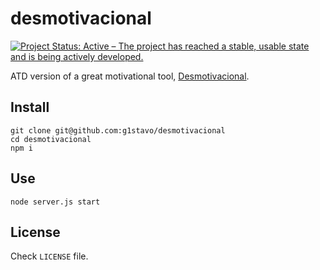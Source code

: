 # desmotivacional
[![Project Status: Active – The project has reached a stable, usable state and is being actively developed.](http://www.repostatus.org/badges/latest/active.svg)](http://www.repostatus.org/#active)

ATD version of a great motivational tool, [Desmotivacional](http://flaviotruzzi.github.io/desmotivacional).

## Install
```shell
git clone git@github.com:g1stavo/desmotivacional
cd desmotivacional
npm i
```

## Use
```shell
node server.js start
```

## License
Check `LICENSE` file.

